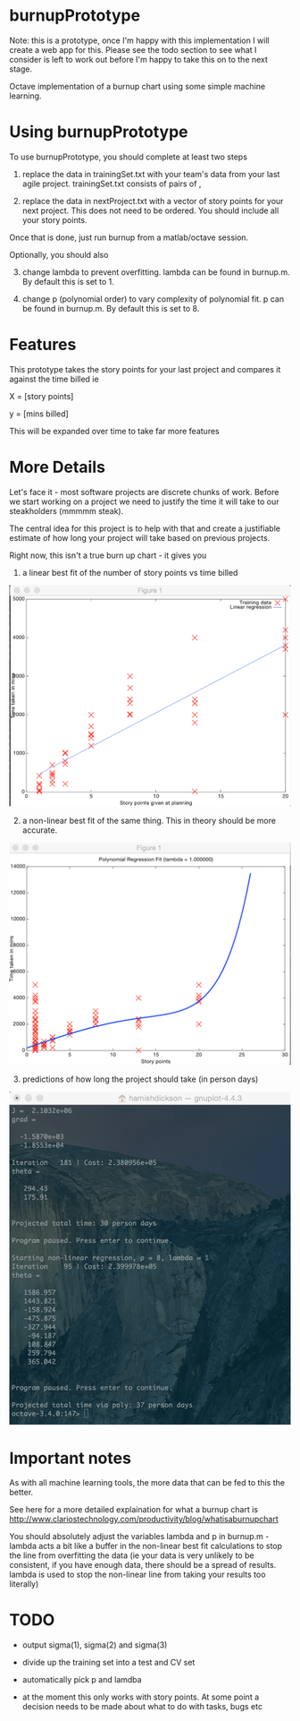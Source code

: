 burnupPrototype
===============

Note: this is a prototype, once I'm happy with this implementation I will create a web app for this. Please see the todo section to see what I consider is left to work out before I'm happy to take this on to the next stage.

Octave implementation of a burnup chart using some simple machine learning.

Using burnupPrototype
=====================

To use burnupPrototype, you should complete at least two steps

1) replace the data in trainingSet.txt with your team's data from your last agile project. trainingSet.txt consists of pairs of <mins actually spent on story>, <story points>

2) replace the data in nextProject.txt with a vector of story points for your next project. This does not need to be ordered. You should include all your story points.

Once that is done, just run burnup from a matlab/octave session.

Optionally, you should also

3) change lambda to prevent overfitting. lambda can be found in burnup.m. By default this is set to 1.

4) change p (polynomial order) to vary complexity of polynomial fit. p can be found in burnup.m. By default this is set to 8.

Features
========

This prototype takes the story points for your last project and compares it against the time billed ie

X = [story points]

y = [mins billed]

This will be expanded over time to take far more features

More Details
============

Let's face it - most software projects are discrete chunks of work. Before we start working on a project we need to justify the time it will take to our steakholders (mmmmm steak).

The central idea for this project is to help with that and create a justifiable estimate of how long your project will take based on previous projects.

Right now, this isn't a true burn up chart - it gives you

1) a linear best fit of the number of story points vs time billed

![alt tag](https://github.com/hamishdickson/burnupPrototype/blob/master/screen-shots/linear-fit.png)

2) a non-linear best fit of the same thing. This in theory should be more accurate.

![alt tag](https://github.com/hamishdickson/burnupPrototype/blob/master/screen-shots/poly-fit.png)

3) predictions of how long the project should take (in person days)

![alt tag](https://github.com/hamishdickson/burnupPrototype/blob/master/screen-shots/console-output.png)

Important notes
===============

As with all machine learning tools, the more data that can be fed to this the better.

See here for a more detailed explaination for what a burnup chart is http://www.clariostechnology.com/productivity/blog/whatisaburnupchart

You should absolutely adjust the variables lambda and p in burnup.m - lambda acts a bit like a buffer in the non-linear best fit calculations to stop the line from overfitting the data (ie your data is very unlikely to be consistent, if you have enough data, there should be a spread of results. lambda is used to stop the non-linear line from taking your results too literally)

TODO
====

* output sigma(1), sigma(2) and sigma(3)

* divide up the training set into a test and CV set

* automatically pick p and lamdba

* at the moment this only works with story points. At some point a decision needs to be made about what to do with tasks, bugs etc
